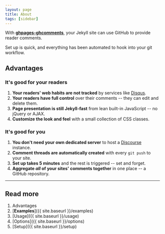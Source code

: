 ```yaml
---
layout: page
title: About
tags: [sidebar]
---
```


With [**ghpages-ghcomments**](https://github.com/wireddown/ghpages-ghcomments/tree/release), your Jekyll site can use GitHub to provide reader comments. 

Set up is quick, and everything has been automated to hook into your git workflow.

## Advantages

### It's good for your readers
 1. **Your readers' web habits are not tracked** by services like [Disqus](http://en.wikipedia.org/wiki/Disqus).
 1. **Your readers have full control** over their comments -- they can edit and delete them.
 1. **Page presentation is still Jekyll-fast** from lean built-in JavaScript -- no jQuery or AJAX.
 1. **Customize the look and feel** with a small collection of CSS classes.

### It's good for you
 1. **You don't need your own dedicated server** to host a [Discourse](http://en.wikipedia.org/wiki/Discourse_%28software%29) instance.
 1. **Comment threads are automatically created** with every `git push` to your site.
 1. **Set up takes 5 minutes** and the rest is triggered -- set and forget.
 1. **Aggregate *all* of your sites' comments together** in one place -- a GitHub repository.

---

## Read more
 1. Advantages
 1. [**Examples**]({{ site.baseurl }}/examples)
 1. [Usage]({{ site.baseurl }}/usage)
 1. [Options]({{ site.baseurl }}/options)
 1. [Setup]({{ site.baseurl }}/setup)
